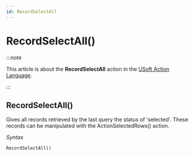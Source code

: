 ```yaml
---
id: RecordSelectAll
---
```


# RecordSelectAll()




:::note

This article is about the **RecordSelectAll** action in the [USoft Action Language](/Task_flow/Action_Language_reference/USoft_Action_Language.md).

:::

## **RecordSelectAll()**

Gives all records retrieved by the last query the status of 'selected'. These records can be manipulated with the ActionSelectedRows() action.

*Syntax*

```
RecordSelectAll()
```

 